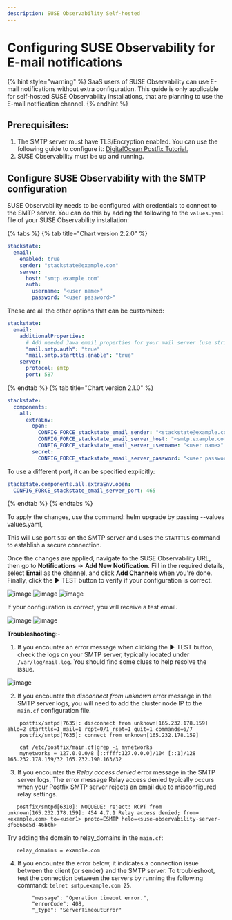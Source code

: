 ```yaml
---
description: SUSE Observability Self-hosted
---
```


# Configuring SUSE Observability for E-mail notifications

{% hint style="warning" %}
SaaS users of SUSE Observability can use E-mail notifications without extra configuration. This guide is only applicable for self-hosted SUSE Observability installations, that are planning to use the E-mail notification channel.
{% endhint %}

## Prerequisites:
1) The SMTP server must have TLS/Encryption enabled. You can use the following guide to configure it: [DigitalOcean Postfix Tutorial.](https://www.digitalocean.com/community/tutorials/how-to-install-and-configure-postfix-as-a-send-only-smtp-server-on-ubuntu-18-04)
2) SUSE Observability must be up and running.

## Configure SUSE Observability with the SMTP configuration

SUSE Observability needs to be configured with credentials to connect to the SMTP server. You can do this by adding the following to the `values.yaml` file of your SUSE Observability installation:

{% tabs %}
{% tab title="Chart version 2.2.0" %}

```yaml
stackstate:
  email:
    enabled: true
    sender: "stackstate@example.com"
    server:
      host: "smtp.example.com"
      auth:
        username: "<user name>"
        password: "<user password>"
```
These are all the other options that can be customized:

```yaml
stackstate:
  email:
    additionalProperties: 
      # Add needed Java email properties for your mail server (use string values), defaults are: 
      "mail.smtp.auth": "true"
      "mail.smtp.starttls.enable": "true"
    server:
      protocol: smtp
      port: 587
```
{% endtab %}
{% tab title="Chart version 2.1.0" %}
 
```yaml
stackstate:
  components:
    all:
      extraEnv:
        open:
          CONFIG_FORCE_stackstate_email_sender: "<stackstate@example.com>"
          CONFIG_FORCE_stackstate_email_server_host: "<smtp.example.com>"
          CONFIG_FORCE_stackstate_email_server_username: "<user name>"
        secret:
          CONFIG_FORCE_stackstate_email_server_password: "<user password>"
```
To use a different port, it can be specified explicitly:

```yaml
stackstate.components.all.extraEnv.open:
  CONFIG_FORCE_stackstate_email_server_port: 465
```

{% endtab %}
{% endtabs %}


To apply the changes, use the command: helm upgrade by passing --values values.yaml,

This will use port `587` on the SMTP server and uses the `STARTTLS` command to establish a secure connection.


Once the changes are applied, navigate to the SUSE Observability URL, then go to **Notifications** → **Add New Notification**. 
Fill in the required details, select **Email** as the channel, and click **Add Channels** when you're done.
Finally, click the ▶️ TEST button to verify if your configuration is correct.

![image](https://github.com/user-attachments/assets/7affa8c3-596c-477d-9591-6140fee1c431)
![image](https://github.com/user-attachments/assets/6827310e-f991-4ade-9f24-78c1f5dac282)
![image](https://github.com/user-attachments/assets/0b5c730f-51bf-403f-926c-a5d1ebe283bd)

If your configuration is correct, you will receive a test email.

![image](https://github.com/user-attachments/assets/6034f6b4-9254-4005-844f-f6fe2c52436e)
![image](https://github.com/user-attachments/assets/bfef3caf-19c2-47eb-bad9-38913afeb984)

**Troubleshooting**:- 
1) If you encounter an error message when clicking the ▶️ TEST button, check the logs on your SMTP server, typically located under `/var/log/mail.log`. You should find some clues to help resolve the issue.
   
![image](https://github.com/user-attachments/assets/85af37e9-86ec-4668-9cbf-d8430d07071c)

2) If you encounter the _disconnect from unknown_ error message in the SMTP server logs, you will need to add the cluster node IP to the `main.cf` configuration file.
   
```
    postfix/smtpd[7635]: disconnect from unknown[165.232.178.159] ehlo=2 starttls=1 mail=1 rcpt=0/1 rset=1 quit=1 commands=6/7 
    postfix/smtpd[7635]: connect from unknown[165.232.178.159]
```
```
    cat /etc/postfix/main.cf|grep -i mynetworks
    mynetworks = 127.0.0.0/8 [::ffff:127.0.0.0]/104 [::1]/128 165.232.178.159/32 165.232.190.163/32
```
3) If you encounter the _Relay access denied_ error message in the SMTP server logs, The error message Relay access denied typically occurs when your Postfix SMTP server rejects an email due to misconfigured relay settings. 
```
   postfix/smtpd[6310]: NOQUEUE: reject: RCPT from unknown[165.232.178.159]: 454 4.7.1 Relay access denied; from=<example.com> to=<user1> proto=ESMTP helo=<suse-observability-server-8f6866c5d-46bth>
```
   Try adding the domain to relay_domains in the `main.cf`: 
```
   relay_domains = example.com
```
4. If you encounter the error below, it indicates a connection issue between the client (or sender) and the SMTP server. To troubleshoot, test the connection between the servers by running the following command: `telnet smtp.example.com 25`.
```
        "message": "Operation timeout error.",
        "errorCode": 408,
        "_type": "ServerTimeoutError"
```
